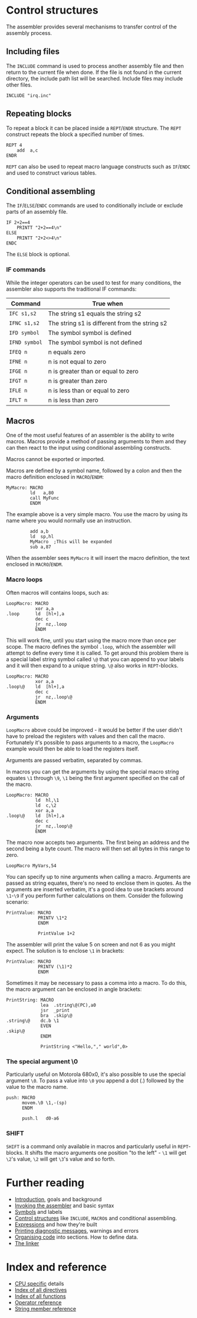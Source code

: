 # Control structures
The assembler provides several mechanisms to transfer control of the assembly process.

## Including files

The ```INCLUDE``` command is used to process another assembly file and then return to the current file when done. If the file is not found in the current directory, the include path list will be searched. Include files may include other files.

```
INCLUDE "irq.inc"
```

## Repeating blocks

To repeat a block it can be placed inside a ```REPT```/```ENDR``` structure. The ```REPT``` construct repeats the block a specified number of times.

```
REPT 4
    add  a,c
ENDR
```

```REPT``` can also be used to repeat macro language constructs such as ```IF```/```ENDC``` and used to construct various tables.

## <a name="if"></a> Conditional assembling

The ```IF```/```ELSE```/```ENDC``` commands are used to conditionally include or exclude parts of an assembly file.

```
IF 2+2==4
    PRINTT "2+2==4\n"
ELSE
    PRINTT "2+2<>4\n"
ENDC
```

The ```ELSE``` block is optional.

### IF commands
While the integer operators can be used to test for many conditions, the assembler also supports the traditional IF commands:

| Command | True when |
|---|---|
| ```IFC s1,s2``` | The string s1 equals the string s2 |
| ```IFNC s1,s2``` | The string s1 is different from the string s2 |
| ```IFD symbol``` | The symbol symbol is defined |
| ```IFND symbol``` | The symbol symbol is not defined |
| ```IFEQ n``` | n equals zero |
| ```IFNE n``` | n is not equal to zero |
| ```IFGE n``` | n is greater than or equal to zero |
| ```IFGT n``` | n is greater than zero |
| ```IFLE n``` | n is less than or equal to zero |
| ```IFLT n``` | n is less than zero |

## <a name="macros"></a>Macros
One of the most useful features of an assembler is the ability to write macros. Macros provide a method of passing arguments to them and they can then react to the input using conditional assembling constructs.

Macros cannot be exported or imported.

Macros are defined by a symbol name, followed by a colon and then the macro definition enclosed in ```MACRO```/```ENDM```:

```
MyMacro: MACRO
         ld   a,80
         call MyFunc
         ENDM
```

The example above is a very simple macro. You use the macro by using its name where you would normally use an instruction.

```
         add a,b
         ld  sp,hl
         MyMacro  ;This will be expanded
         sub a,87
```

When the assembler sees ```MyMacro``` it will insert the macro definition, the text enclosed in ```MACRO```/```ENDM```.

### Macro loops
Often macros will contains loops, such as:

```
LoopMacro: MACRO
           xor a,a
.loop      ld  [hl+],a
           dec c
           jr  nz,.loop
           ENDM
```

This will work fine, until you start using the macro more than once per scope. The macro defines the symbol ```.loop```, which the assembler will attempt to define every time it is called. To get around this problem there is a special label string symbol called ```\@``` that you can append to your labels and it will then expand to a unique string. ```\@``` also works in ```REPT```-blocks.

```
LoopMacro: MACRO
           xor a,a
.loop\@    ld  [hl+],a
           dec c
           jr  nz,.loop\@
           ENDM
```

### Arguments

```LoopMacro``` above could be improved - it would be better if the user didn't have to preload the registers with values and then call the macro. Fortunately it's possible to pass arguments to a macro, the ```LoopMacro``` example would then be able to load the registers itself.

Arguments are passed verbatim, separated by commas.

In macros you can get the arguments by using the special macro string equates ```\1``` through ```\9```, ```\1``` being the first argument specified on the call of the macro.

```
LoopMacro: MACRO
           ld  hl,\1
           ld  c,\2
           xor a,a
.loop\@    ld  [hl+],a
           dec c
           jr  nz,.loop\@
           ENDM
```

The macro now accepts two arguments. The first being an address and the second being a byte count. The macro will then set all bytes in this range to zero.

```
LoopMacro MyVars,54
```

You can specify up to nine arguments when calling a macro. Arguments are passed as string equates, there's no need to enclose them in quotes. As the arguments are inserted verbatim, it's a good idea to use brackets around ```\1```-```\9``` if you perform further calculations on them. Consider the following scenario:

```
PrintValue: MACRO
            PRINTV \1*2
            ENDM

            PrintValue 1+2
```

The assembler will print the value 5 on screen and not 6 as you might expect. The solution is to enclose ```\1``` in brackets:

```
PrintValue: MACRO
            PRINTV (\1)*2
            ENDM
```

Sometimes it may be necessary to pass a comma into a macro. To do this, the macro argument can be enclosed in angle brackets:

```
PrintString: MACRO
             lea  .string\@(PC),a0
             jsr  _print
             bra  .skip\@
.string\@    dc.b \1
             EVEN
.skip\@
             ENDM

             PrintString <"Hello,"," world",0>
```

### The special argument \0

Particularly useful on Motorola 680x0, it's also possible to use the special argument ```\0```. To pass a value into ```\0``` you append a dot (.) followed by the value to the macro name.

```
push: MACRO
      movem.\0 \1,-(sp)
      ENDM

      push.l   d0-a6
```

### SHIFT
```SHIFT``` is a command only available in macros and particularly useful in ```REPT```-blocks. It shifts the macro arguments one position "to the left" - ```\1``` will get ```\2```'s value, ```\2``` will get ```\3```'s value and so forth.

# Further reading
* [Introduction](Introduction.md), goals and background
* [Invoking the assembler](Assembler.md) and basic syntax
* [Symbols](Symbols.md) and labels
* [Control structures](ControlStructures.md) like ```INCLUDE```, ```MACRO```s and conditional assembling.
* [Expressions](Expressions.md) and how they're built
* [Printing diagnostic messages](Diagnostics.md), warnings and errors
* [Organising code](OrganisingCode.md) into sections. How to define data.
* [The linker](Linker.md)

# Index and reference
* [CPU specific](CpuSpecifics.md) details
* [Index of all directives](IndexDirectives.md)
* [Index of all functions](IndexFunctions.md)
* [Operator reference](ReferenceOperators.md)
* [String member reference](ReferenceStringMembers.md)

